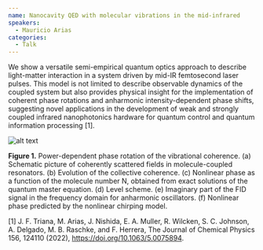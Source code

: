 ```yaml
---
name: Nanocavity QED with molecular vibrations in the mid-infrared
speakers:
  - Mauricio Arias
categories:
  - Talk
---
```


We show a versatile semi-empirical quantum optics approach to describe light-matter interaction in a system driven by mid-IR femtosecond laser pulses. This model is not limited to describe observable dynamics of the coupled system but also provides physical insight for the implementation of coherent phase rotations and anharmonic intensity-dependent phase shifts, suggesting novel applications in the development of weak and strongly coupled infrared nanophotonics hardware for quantum control and quantum information processing [1].

![alt text](../../assets/speakers_figures/mauricioArias.png)

**Figure 1.** Power-dependent phase rotation of the vibrational coherence. (a) Schematic picture of coherently scattered fields in molecule-coupled resonators. (b) Evolution of the collective coherence. (c) Nonlinear phase as a function of the molecule number N, obtained from exact solutions of the quantum master equation. (d) Level scheme. (e) Imaginary part of the FID signal in the frequency domain for anharmonic oscillators. (f) Nonlinear phase predicted by the nonlinear chirping model.

[1] J. F. Triana, M. Arias, J. Nishida, E. A. Muller, R. Wilcken, S. C. Johnson, A. Delgado, M. B. Raschke, and F. Herrera, The Journal of Chemical Physics 156, 124110 (2022), https://doi.org/10.1063/5.0075894.
